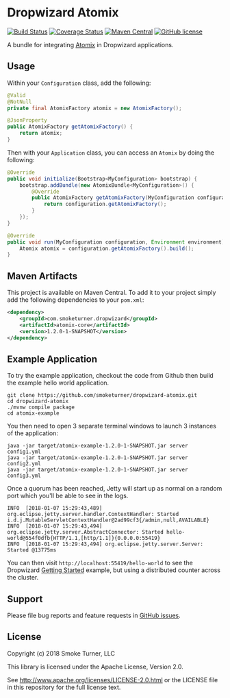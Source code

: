 Dropwizard Atomix
=================
[![Build Status](https://travis-ci.org/smoketurner/dropwizard-atomix.svg?branch=master)](https://travis-ci.org/smoketurner/dropwizard-atomix)
[![Coverage Status](https://coveralls.io/repos/github/smoketurner/dropwizard-atomix/badge.svg?branch=master)](https://coveralls.io/github/smoketurner/dropwizard-atomix?branch=master)
[![Maven Central](https://img.shields.io/maven-central/v/com.smoketurner.dropwizard/dropwizard-atomix.svg?style=flat-square)](https://maven-badges.herokuapp.com/maven-central/com.smoketurner.dropwizard/dropwizard-atomix/)
[![GitHub license](https://img.shields.io/github/license/smoketurner/dropwizard-atomix.svg?style=flat-square)](https://github.com/smoketurner/dropwizard-atomix/tree/master)

A bundle for integrating [Atomix](http://atomix.io/atomix/) in Dropwizard applications.

Usage
-----

Within your `Configuration` class, add the following:

```java
@Valid
@NotNull
private final AtomixFactory atomix = new AtomixFactory();

@JsonProperty
public AtomixFactory getAtomixFactory() {
    return atomix;
}
```

Then with your `Application` class, you can access an `Atomix` by doing the following:

```java
@Override
public void initialize(Bootstrap<MyConfiguration> bootstrap) {
    bootstrap.addBundle(new AtomixBundle<MyConfiguration>() {
        @Override
        public AtomixFactory getAtomixFactory(MyConfiguration configuration) {
            return configuration.getAtomixFactory();
        }
    });
}

@Override
public void run(MyConfiguration configuration, Environment environment) throws Exception {
    Atomix atomix = configuration.getAtomixFactory().build();
}
```

Maven Artifacts
---------------

This project is available on Maven Central. To add it to your project simply add the following dependencies to your `pom.xml`:

```xml
<dependency>
    <groupId>com.smoketurner.dropwizard</groupId>
    <artifactId>atomix-core</artifactId>
    <version>1.2.0-1-SNAPSHOT</version>
</dependency>
```

Example Application
-------------------

To try the example application, checkout the code from Github then build the example hello world application.

```
git clone https://github.com/smoketurner/dropwizard-atomix.git
cd dropwizard-atomix
./mvnw compile package
cd atomix-example
```

You then need to open 3 separate terminal windows to launch 3 instances of the application:

```
java -jar target/atomix-example-1.2.0-1-SNAPSHOT.jar server config1.yml
java -jar target/atomix-example-1.2.0-1-SNAPSHOT.jar server config2.yml
java -jar target/atomix-example-1.2.0-1-SNAPSHOT.jar server config3.yml
```

Once a quorum has been reached, Jetty will start up as normal on a random port which you'll be able to see in the logs.

```
INFO  [2018-01-07 15:29:43,489] org.eclipse.jetty.server.handler.ContextHandler: Started i.d.j.MutableServletContextHandler@2ad99cf3{/admin,null,AVAILABLE}
INFO  [2018-01-07 15:29:43,494] org.eclipse.jetty.server.AbstractConnector: Started hello-world@554f0dfb{HTTP/1.1,[http/1.1]}{0.0.0.0:55419}
INFO  [2018-01-07 15:29:43,494] org.eclipse.jetty.server.Server: Started @13775ms
```

You can then visit `http://localhost:55419/hello-world` to see the Dropwizard [Getting Started](http://www.dropwizard.io/1.2.2/docs/getting-started.html) example, but using a distributed counter across the cluster.

Support
-------

Please file bug reports and feature requests in [GitHub issues](https://github.com/smoketurner/dropwizard-atomix/issues).


License
-------

Copyright (c) 2018 Smoke Turner, LLC

This library is licensed under the Apache License, Version 2.0.

See http://www.apache.org/licenses/LICENSE-2.0.html or the LICENSE file in this repository for the full license text.
